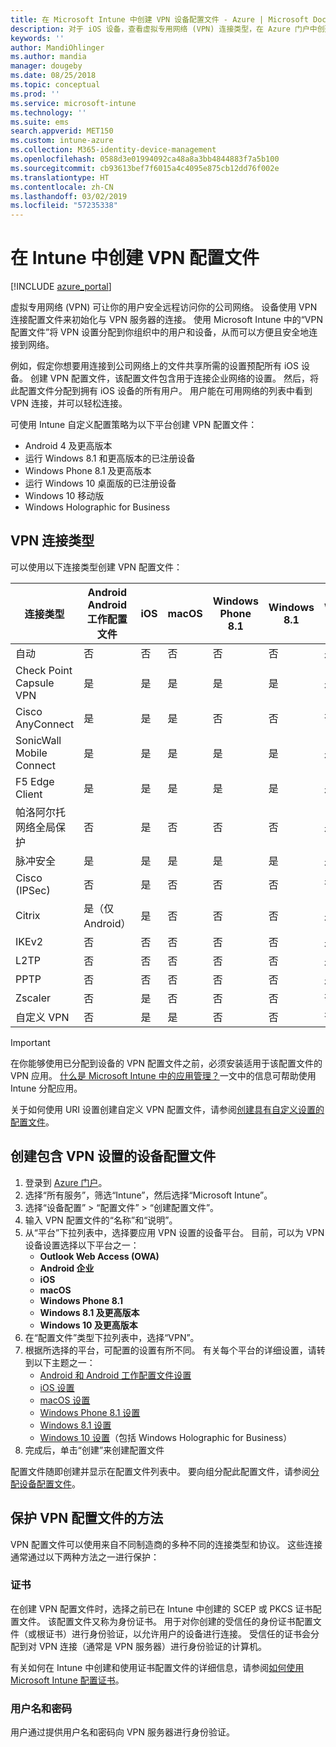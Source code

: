 ```yaml
---
title: 在 Microsoft Intune 中创建 VPN 设备配置文件 - Azure | Microsoft Docs
description: 对于 iOS 设备，查看虚拟专用网络 (VPN) 连接类型，在 Azure 门户中创建 VPN 设备配置文件，以及查看在 Microsoft Intune 中使用证书或用户名和密码来保护 VPN 配置文件的选项。
keywords: ''
author: MandiOhlinger
ms.author: mandia
manager: dougeby
ms.date: 08/25/2018
ms.topic: conceptual
ms.prod: ''
ms.service: microsoft-intune
ms.technology: ''
ms.suite: ems
search.appverid: MET150
ms.custom: intune-azure
ms.collection: M365-identity-device-management
ms.openlocfilehash: 0588d3e01994092ca48a8a3bb4844883f7a5b100
ms.sourcegitcommit: cb93613bef7f6015a4c4095e875cb12dd76f002e
ms.translationtype: HT
ms.contentlocale: zh-CN
ms.lasthandoff: 03/02/2019
ms.locfileid: "57235338"
---
```

# <a name="create-vpn-profiles-in-intune"></a>在 Intune 中创建 VPN 配置文件

[!INCLUDE [azure_portal](./includes/azure_portal.md)]

虚拟专用网络 (VPN) 可让你的用户安全远程访问你的公司网络。 设备使用 VPN 连接配置文件来初始化与 VPN 服务器的连接。 使用 Microsoft Intune 中的“VPN 配置文件”将 VPN 设置分配到你组织中的用户和设备，从而可以方便且安全地连接到网络。

例如，假定你想要用连接到公司网络上的文件共享所需的设置预配所有 iOS 设备。 创建 VPN 配置文件，该配置文件包含用于连接企业网络的设置。 然后，将此配置文件分配到拥有 iOS 设备的所有用户。 用户能在可用网络的列表中看到 VPN 连接，并可以轻松连接。

可使用 Intune 自定义配置策略为以下平台创建 VPN 配置文件：

* Android 4 及更高版本
* 运行 Windows 8.1 和更高版本的已注册设备
* Windows Phone 8.1 及更高版本
* 运行 Windows 10 桌面版的已注册设备
* Windows 10 移动版
* Windows Holographic for Business

## <a name="vpn-connection-types"></a>VPN 连接类型

可以使用以下连接类型创建 VPN 配置文件：

|连接类型|Android<br>Android 工作配置文件|iOS|macOS|Windows Phone 8.1|Windows 8.1|Windows 10|
|-|-|-|-|-|-|-|
|自动|否|否|否|否|否|是|
|Check Point Capsule VPN|是|是|是|是|是|是|
|Cisco AnyConnect|是|是|是|否|否|否|
|SonicWall Mobile Connect|是|是|是|是|是|是|
|F5 Edge Client|是|是|是|是|是|是|
|帕洛阿尔托网络全局保护|否|是|否|否|否|是|
|脉冲安全|是|是|是|是|是|是|
|Cisco (IPSec)|否|是|否|否|否|否|
|Citrix|是（仅 Android）|是|否|否|否|是|
|IKEv2|否|否|否|否|否|是|
|L2TP|否|否|否|否|否|是|
|PPTP|否|否|否|否|否|是|
|Zscaler|否|是|否|否|否|否|
|自定义 VPN|否|是|是|否|否|否|

> [!IMPORTANT]
> 在你能够使用已分配到设备的 VPN 配置文件之前，必须安装适用于该配置文件的 VPN 应用。 [什么是 Microsoft Intune 中的应用管理？](app-management.md)一文中的信息可帮助使用 Intune 分配应用。  

关于如何使用 URI 设置创建自定义 VPN 配置文件，请参阅[创建具有自定义设置的配置文件](custom-settings-configure.md)。

## <a name="create-a-device-profile-containing-vpn-settings"></a>创建包含 VPN 设置的设备配置文件

1. 登录到 [Azure 门户](https://portal.azure.com)。
2. 选择“所有服务”，筛选“Intune”，然后选择“Microsoft Intune”。
3. 选择“设备配置” > “配置文件” > “创建配置文件”。
4. 输入 VPN 配置文件的“名称”和“说明”。
5. 从“平台”下拉列表中，选择要应用 VPN 设置的设备平台。 目前，可以为 VPN 设备设置选择以下平台之一：
   - **Outlook Web Access (OWA)**
   - **Android 企业**
   - **iOS**
   - **macOS**
   - **Windows Phone 8.1**
   - **Windows 8.1 及更高版本**
   - **Windows 10 及更高版本**
6. 在“配置文件”类型下拉列表中，选择“VPN”。
7. 根据所选择的平台，可配置的设置有所不同。 有关每个平台的详细设置，请转到以下主题之一：
   - [Android 和 Android 工作配置文件设置](vpn-settings-android.md)
   - [iOS 设置](vpn-settings-ios.md)
   - [macOS 设置](vpn-settings-macos.md)
   - [Windows Phone 8.1 设置](vpn-settings-windows-phone-8-1.md)
   - [Windows 8.1 设置](vpn-settings-windows-8-1.md)
   - [Windows 10 设置](vpn-settings-windows-10.md)（包括 Windows Holographic for Business）
8. 完成后，单击“创建”来创建配置文件

配置文件随即创建并显示在配置文件列表中。 要向组分配此配置文件，请参阅[分配设备配置文件](device-profile-assign.md)。

## <a name="methods-of-securing-vpn-profiles"></a>保护 VPN 配置文件的方法

VPN 配置文件可以使用来自不同制造商的多种不同的连接类型和协议。 这些连接通常通过以下两种方法之一进行保护：

### <a name="certificates"></a>证书

在创建 VPN 配置文件时，选择之前已在 Intune 中创建的 SCEP 或 PKCS 证书配置文件。 该配置文件又称为身份证书。 用于对你创建的受信任的身份证书配置文件（或根证书）进行身份验证，以允许用户的设备进行连接。 受信任的证书会分配到对 VPN 连接（通常是 VPN 服务器）进行身份验证的计算机。

有关如何在 Intune 中创建和使用证书配置文件的详细信息，请参阅[如何使用 Microsoft Intune 配置证书](certificates-configure.md)。

### <a name="user-name-and-password"></a>用户名和密码

用户通过提供用户名和密码向 VPN 服务器进行身份验证。

